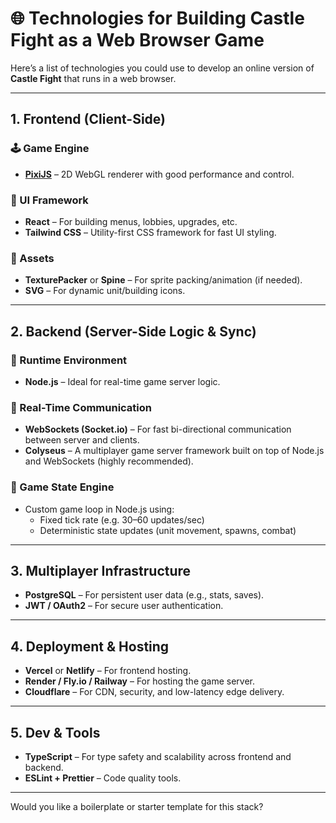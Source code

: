 # 🌐 Technologies for Building Castle Fight as a Web Browser Game

Here’s a list of technologies you could use to develop an online version of **Castle Fight** that runs in a web browser.

---

## 1. Frontend (Client-Side)

### 🕹️ Game Engine
- **[PixiJS](https://www.pixijs.com/)** – 2D WebGL renderer with good performance and control.

### 🧱 UI Framework
- **React** – For building menus, lobbies, upgrades, etc.
- **Tailwind CSS** – Utility-first CSS framework for fast UI styling.

### 🎨 Assets
- **TexturePacker** or **Spine** – For sprite packing/animation (if needed).
- **SVG** – For dynamic unit/building icons.

---

## 2. Backend (Server-Side Logic & Sync)

### 🔧 Runtime Environment
- **Node.js** – Ideal for real-time game server logic.

### 🔄 Real-Time Communication
- **WebSockets (Socket.io)** – For fast bi-directional communication between server and clients.
- **Colyseus** – A multiplayer game server framework built on top of Node.js and WebSockets (highly recommended).

### 🧠 Game State Engine
- Custom game loop in Node.js using:
  - Fixed tick rate (e.g. 30–60 updates/sec)
  - Deterministic state updates (unit movement, spawns, combat)

---

## 3. Multiplayer Infrastructure

- **PostgreSQL** – For persistent user data (e.g., stats, saves).
- **JWT / OAuth2** – For secure user authentication.

---

## 4. Deployment & Hosting

- **Vercel** or **Netlify** – For frontend hosting.
- **Render / Fly.io / Railway** – For hosting the game server.
- **Cloudflare** – For CDN, security, and low-latency edge delivery.

---

## 5. Dev & Tools

- **TypeScript** – For type safety and scalability across frontend and backend.
- **ESLint + Prettier** – Code quality tools.


---

Would you like a boilerplate or starter template for this stack?
